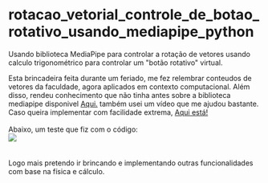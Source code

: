 # rotacao_vetorial_controle_de_botao_rotativo_usando_mediapipe_python
Usando biblioteca MediaPipe para controlar a rotação de vetores usando calculo trigonométrico para controlar um "botão rotativo" virtual.

Esta brincadeira feita durante um feriado, me fez relembrar conteudos de vetores da faculdade, agora aplicados em contexto computacional. Além disso, rendeu conhecimento que não tinha antes sobre a biblioteca mediapipe disponivel <a href="https://google.github.io/mediapipe/solutions/hands.html">Aqui.</a> também usei um vídeo que me ajudou bastante. Caso queira implementar com facilidade extrema, <a href="https://www.youtube.com/watch?v=NZde8Xt78Iw&t=291s&ab_channel=Murtaza%27sWorkshop-RoboticsandAI"> Aqui está!</a>
</br>
</br>
Abaixo, um teste que fiz com o código:</br>
![](gif_video_teste_mediapipe.gif)
</br>
</br>
</br>
Logo mais pretendo ir brincando e implementando outras funcionalidades com base na física e cálculo.
